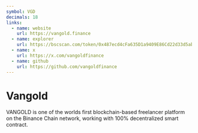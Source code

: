 ```yaml
---
symbol: VGD
decimals: 18
links:
  - name: website
    url: https://vangold.finance
  - name: explorer
    url: https://bscscan.com/token/0x487ecd4cFa635D1a9409E86Cd22d33d5abEb7b44
  - name: x
    url: https://x.com/vangoldfinance
  - name: github
    url: https://github.com/vangoldfinance
---
```


# Vangold

VANGOLD is one of the worlds first blockchain-based freelancer platform on the Binance Chain network, working with 100% decentralized smart contract.
